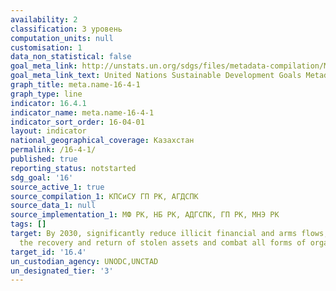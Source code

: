 ```yaml
---
availability: 2
classification: 3 уровень
computation_units: null
customisation: 1
data_non_statistical: false
goal_meta_link: http://unstats.un.org/sdgs/files/metadata-compilation/Metadata-Goal-16.pdf
goal_meta_link_text: United Nations Sustainable Development Goals Metadata (pdf 1361kB)
graph_title: meta.name-16-4-1
graph_type: line
indicator: 16.4.1
indicator_name: meta.name-16-4-1
indicator_sort_order: 16-04-01
layout: indicator
national_geographical_coverage: Казахстан
permalink: /16-4-1/
published: true
reporting_status: notstarted
sdg_goal: '16'
source_active_1: true
source_compilation_1: КПСиСУ ГП РК, АГДСПК
source_data_1: null
source_implementation_1: МФ РК, НБ РК, АДГСПК, ГП РК, МНЭ РК
tags: []
target: By 2030, significantly reduce illicit financial and arms flows, strengthen
  the recovery and return of stolen assets and combat all forms of organized crime
target_id: '16.4'
un_custodian_agency: UNODC,UNCTAD
un_designated_tier: '3'
---
```

